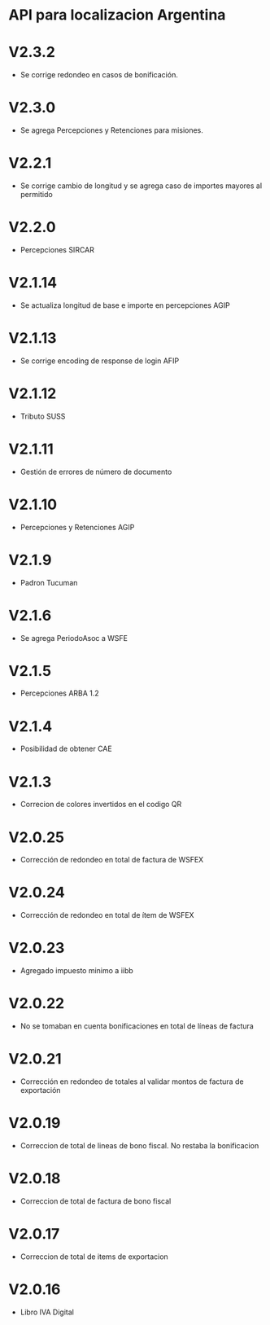 # API para localizacion Argentina

# V2.3.2
- Se corrige redondeo en casos de bonificación.

# V2.3.0
- Se agrega Percepciones y Retenciones para misiones.

# V2.2.1
- Se corrige cambio de longitud y se agrega caso de importes mayores al permitido

# V2.2.0
- Percepciones SIRCAR

# V2.1.14
- Se actualiza longitud de base e importe en percepciones AGIP

# V2.1.13
- Se corrige encoding de response de login AFIP

# V2.1.12
- Tributo SUSS

# V2.1.11
- Gestión de errores de número de documento

# V2.1.10
- Percepciones y Retenciones AGIP

# V2.1.9
- Padron Tucuman

# V2.1.6
- Se agrega PeriodoAsoc a WSFE

# V2.1.5
- Percepciones ARBA 1.2

# V2.1.4
- Posibilidad de obtener CAE

# V2.1.3
- Correcion de colores invertidos en el codigo QR

# V2.0.25
- Corrección de redondeo en total de factura de WSFEX

# V2.0.24
- Corrección de redondeo en total de ítem de WSFEX

# V2.0.23
- Agregado impuesto minimo a iibb

# V2.0.22
- No se tomaban en cuenta bonificaciones en total de líneas de factura

# V2.0.21
- Corrección en redondeo de totales al validar montos de factura de exportación

# V2.0.19
- Correccion de total de lineas de bono fiscal. No restaba la bonificacion

# V2.0.18
- Correccion de total de factura de bono fiscal

# V2.0.17
- Correccion de total de items de exportacion

# V2.0.16
- Libro IVA Digital
